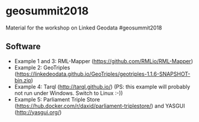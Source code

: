 # geosummit2018
Material for the workshop on Linked Geodata #geosummit2018

## Software

- Example 1 and 3: RML-Mapper (https://github.com/RMLio/RML-Mapper) 
- Example 2: GeoTriples (https://linkedeodata.github.io/GeoTriples/geotriples-1.1.6-SNAPSHOT-bin.zip)
- Example 4: Tarql (http://tarql.github.io/) (PS: this example will probably not run under Windows. Switch to Linux :-))
- Example 5: Parliament Triple Store (https://hub.docker.com/r/daxid/parliament-triplestore/) and YASGUI (http://yasgui.org/)
